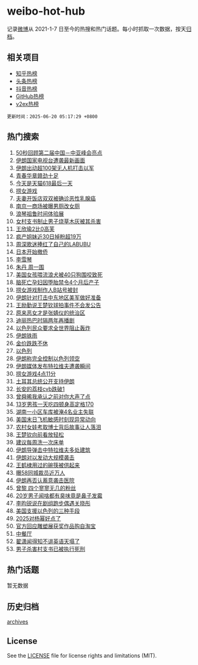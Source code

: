 # weibo-hot-hub

记录[微博](https://www.weibo.com)从 2021-1-7 日至今的热搜和热门话题。每小时抓取一次数据，按天[归档](archives)。

## 相关项目

- [知乎热榜](https://github.com/lonnyzhang423/zhihu-hot-hub)
- [头条热榜](https://github.com/lonnyzhang423/toutiao-hot-hub)
- [抖音热榜](https://github.com/lonnyzhang423/douyin-hot-hub)
- [GitHub热榜](https://github.com/lonnyzhang423/github-hot-hub)
- [v2ex热榜](https://github.com/lonnyzhang423/v2ex-hot-hub)


`更新时间：2025-06-20 05:17:29 +0800`

## 热门搜索

1. [50秒回顾第二届中国－中亚峰会亮点](https://m.weibo.cn/search?containerid=100103type%3D1%26t%3D10%26q%3D%2350%E7%A7%92%E5%9B%9E%E9%A1%BE%E7%AC%AC%E4%BA%8C%E5%B1%8A%E4%B8%AD%E5%9B%BD%EF%BC%8D%E4%B8%AD%E4%BA%9A%E5%B3%B0%E4%BC%9A%E4%BA%AE%E7%82%B9%23&stream_entry_id=51&isnewpage=1&extparam=seat%3D1%26filter_type%3Drealtimehot%26stream_entry_id%3D51%26q%3D%252350%25E7%25A7%2592%25E5%259B%259E%25E9%25A1%25BE%25E7%25AC%25AC%25E4%25BA%258C%25E5%25B1%258A%25E4%25B8%25AD%25E5%259B%25BD%25EF%25BC%258D%25E4%25B8%25AD%25E4%25BA%259A%25E5%25B3%25B0%25E4%25BC%259A%25E4%25BA%25AE%25E7%2582%25B9%2523%26c_type%3D51%26dgr%3D0%26cate%3D10103%26pos%3D0%26display_time%3D1750367848%26pre_seqid%3D17503678486940406987399)
1. [伊朗国家电视台遭袭最新画面](https://m.weibo.cn/search?containerid=100103type%3D1%26t%3D10%26q%3D%23%E4%BC%8A%E6%9C%97%E5%9B%BD%E5%AE%B6%E7%94%B5%E8%A7%86%E5%8F%B0%E9%81%AD%E8%A2%AD%E6%9C%80%E6%96%B0%E7%94%BB%E9%9D%A2%23&stream_entry_id=31&isnewpage=1&extparam=seat%3D1%26pos%3D0%26c_type%3D31%26flag%3D0%26realpos%3D1%26lcate%3D5001%26stream_entry_id%3D31%26q%3D%2523%25E4%25BC%258A%25E6%259C%2597%25E5%259B%25BD%25E5%25AE%25B6%25E7%2594%25B5%25E8%25A7%2586%25E5%258F%25B0%25E9%2581%25AD%25E8%25A2%25AD%25E6%259C%2580%25E6%2596%25B0%25E7%2594%25BB%25E9%259D%25A2%2523%26filter_type%3Drealtimehot%26dgr%3D0%26band_rank%3D1%26cate%3D5001%26display_time%3D1750367848%26pre_seqid%3D17503678486940406987399)
1. [伊朗出动超100架无人机打击以军](https://m.weibo.cn/search?containerid=100103type%3D1%26t%3D10%26q%3D%23%E4%BC%8A%E6%9C%97%E5%87%BA%E5%8A%A8%E8%B6%85100%E6%9E%B6%E6%97%A0%E4%BA%BA%E6%9C%BA%E6%89%93%E5%87%BB%E4%BB%A5%E5%86%9B%23&stream_entry_id=31&isnewpage=1&extparam=seat%3D1%26pos%3D1%26c_type%3D31%26flag%3D2%26realpos%3D2%26lcate%3D5001%26stream_entry_id%3D31%26q%3D%2523%25E4%25BC%258A%25E6%259C%2597%25E5%2587%25BA%25E5%258A%25A8%25E8%25B6%2585100%25E6%259E%25B6%25E6%2597%25A0%25E4%25BA%25BA%25E6%259C%25BA%25E6%2589%2593%25E5%2587%25BB%25E4%25BB%25A5%25E5%2586%259B%2523%26filter_type%3Drealtimehot%26dgr%3D0%26band_rank%3D2%26cate%3D5001%26display_time%3D1750367848%26pre_seqid%3D17503678486940406987399)
1. [青春华章赣劲十足](https://m.weibo.cn/search?containerid=100103type%3D1%26t%3D10%26q%3D%23%E9%9D%92%E6%98%A5%E5%8D%8E%E7%AB%A0%E8%B5%A3%E5%8A%B2%E5%8D%81%E8%B6%B3%23&stream_entry_id=31&isnewpage=1&extparam=seat%3D1%26pos%3D2%26c_type%3D31%26flag%3D0%26realpos%3D3%26lcate%3D5001%26stream_entry_id%3D31%26q%3D%2523%25E9%259D%2592%25E6%2598%25A5%25E5%258D%258E%25E7%25AB%25A0%25E8%25B5%25A3%25E5%258A%25B2%25E5%258D%2581%25E8%25B6%25B3%2523%26filter_type%3Drealtimehot%26dgr%3D0%26band_rank%3D3%26cate%3D5001%26display_time%3D1750367848%26pre_seqid%3D17503678486940406987399)
1. [今天是天猫618最后一天](https://m.weibo.cn/search?containerid=100103type%3D1%26t%3D10%26q%3D%23%E4%BB%8A%E5%A4%A9%E6%98%AF%E5%A4%A9%E7%8C%AB618%E6%9C%80%E5%90%8E%E4%B8%80%E5%A4%A9%23&stream_entry_id=31&isnewpage=1&extparam=seat%3D1%26pos%3D3%26c_type%3D31%26cate%3D5001%26lcate%3D5001%26filter_type%3Drealtimehot%26band_rank%3D4%26stream_entry_id%3D31%26q%3D%2523%25E4%25BB%258A%25E5%25A4%25A9%25E6%2598%25AF%25E5%25A4%25A9%25E7%258C%25AB618%25E6%259C%2580%25E5%2590%258E%25E4%25B8%2580%25E5%25A4%25A9%2523%26topic_ad%3D1%26dgr%3D0%26adid%3D290605%26is_ad_pos%3D1%26display_time%3D1750367848%26pre_seqid%3D17503678486940406987399)
1. [捞女游戏](https://m.weibo.cn/search?containerid=100103type%3D1%26t%3D10%26q%3D%E6%8D%9E%E5%A5%B3%E6%B8%B8%E6%88%8F&stream_entry_id=31&isnewpage=1&extparam=seat%3D1%26pos%3D4%26c_type%3D31%26flag%3D0%26realpos%3D4%26lcate%3D5001%26stream_entry_id%3D31%26q%3D%25E6%258D%259E%25E5%25A5%25B3%25E6%25B8%25B8%25E6%2588%258F%26filter_type%3Drealtimehot%26dgr%3D0%26band_rank%3D4%26cate%3D5001%26display_time%3D1750367848%26pre_seqid%3D17503678486940406987399)
1. [夫妻开饭店双双被确诊恶性乳腺癌](https://m.weibo.cn/search?containerid=100103type%3D1%26t%3D10%26q%3D%23%E5%A4%AB%E5%A6%BB%E5%BC%80%E9%A5%AD%E5%BA%97%E5%8F%8C%E5%8F%8C%E8%A2%AB%E7%A1%AE%E8%AF%8A%E6%81%B6%E6%80%A7%E4%B9%B3%E8%85%BA%E7%99%8C%23&stream_entry_id=31&isnewpage=1&extparam=seat%3D1%26pos%3D5%26c_type%3D31%26flag%3D0%26realpos%3D5%26lcate%3D5001%26stream_entry_id%3D31%26q%3D%2523%25E5%25A4%25AB%25E5%25A6%25BB%25E5%25BC%2580%25E9%25A5%25AD%25E5%25BA%2597%25E5%258F%258C%25E5%258F%258C%25E8%25A2%25AB%25E7%25A1%25AE%25E8%25AF%258A%25E6%2581%25B6%25E6%2580%25A7%25E4%25B9%25B3%25E8%2585%25BA%25E7%2599%258C%2523%26filter_type%3Drealtimehot%26dgr%3D0%26band_rank%3D5%26cate%3D5001%26display_time%3D1750367848%26pre_seqid%3D17503678486940406987399)
1. [南京一商场被曝男厕改女厕](https://m.weibo.cn/search?containerid=100103type%3D1%26t%3D10%26q%3D%23%E5%8D%97%E4%BA%AC%E4%B8%80%E5%95%86%E5%9C%BA%E8%A2%AB%E6%9B%9D%E7%94%B7%E5%8E%95%E6%94%B9%E5%A5%B3%E5%8E%95%23&stream_entry_id=31&isnewpage=1&extparam=seat%3D1%26pos%3D6%26c_type%3D31%26flag%3D0%26realpos%3D6%26lcate%3D5001%26stream_entry_id%3D31%26q%3D%2523%25E5%258D%2597%25E4%25BA%25AC%25E4%25B8%2580%25E5%2595%2586%25E5%259C%25BA%25E8%25A2%25AB%25E6%259B%259D%25E7%2594%25B7%25E5%258E%2595%25E6%2594%25B9%25E5%25A5%25B3%25E5%258E%2595%2523%26filter_type%3Drealtimehot%26dgr%3D0%26band_rank%3D6%26cate%3D5001%26display_time%3D1750367848%26pre_seqid%3D17503678486940406987399)
1. [浪琴祖鲁时间体验展](https://m.weibo.cn/search?containerid=100103type%3D1%26t%3D296%26q%3D%23%E6%B2%B7%E9%92%B8%E8%92%97%E5%97%AA%23&hide_search_bar=1&replace_title=+)
1. [女村支书制止男子烧草木灰被其杀害](https://m.weibo.cn/search?containerid=100103type%3D1%26t%3D10%26q%3D%23%E5%A5%B3%E6%9D%91%E6%94%AF%E4%B9%A6%E5%88%B6%E6%AD%A2%E7%94%B7%E5%AD%90%E7%83%A7%E8%8D%89%E6%9C%A8%E7%81%B0%E8%A2%AB%E5%85%B6%E6%9D%80%E5%AE%B3%23&stream_entry_id=31&isnewpage=1&extparam=seat%3D1%26pos%3D8%26c_type%3D31%26flag%3D0%26realpos%3D7%26lcate%3D5001%26stream_entry_id%3D31%26q%3D%2523%25E5%25A5%25B3%25E6%259D%2591%25E6%2594%25AF%25E4%25B9%25A6%25E5%2588%25B6%25E6%25AD%25A2%25E7%2594%25B7%25E5%25AD%2590%25E7%2583%25A7%25E8%258D%2589%25E6%259C%25A8%25E7%2581%25B0%25E8%25A2%25AB%25E5%2585%25B6%25E6%259D%2580%25E5%25AE%25B3%2523%26filter_type%3Drealtimehot%26dgr%3D0%26band_rank%3D7%26cate%3D5001%26display_time%3D1750367848%26pre_seqid%3D17503678486940406987399)
1. [王欣瑜2比0高芙](https://m.weibo.cn/search?containerid=100103type%3D1%26t%3D10%26q%3D%23%E7%8E%8B%E6%AC%A3%E7%91%9C2%E6%AF%940%E9%AB%98%E8%8A%99%23&stream_entry_id=31&isnewpage=1&extparam=seat%3D1%26pos%3D9%26c_type%3D31%26flag%3D1%26realpos%3D8%26lcate%3D5001%26stream_entry_id%3D31%26q%3D%2523%25E7%258E%258B%25E6%25AC%25A3%25E7%2591%259C2%25E6%25AF%25940%25E9%25AB%2598%25E8%258A%2599%2523%26filter_type%3Drealtimehot%26dgr%3D0%26band_rank%3D8%26cate%3D5001%26display_time%3D1750367848%26pre_seqid%3D17503678486940406987399)
1. [疯产姐妹近30日掉粉超19万](https://m.weibo.cn/search?containerid=100103type%3D1%26t%3D10%26q%3D%23%E7%96%AF%E4%BA%A7%E5%A7%90%E5%A6%B9%E8%BF%9130%E6%97%A5%E6%8E%89%E7%B2%89%E8%B6%8519%E4%B8%87%23&stream_entry_id=31&isnewpage=1&extparam=seat%3D1%26pos%3D10%26c_type%3D31%26flag%3D0%26realpos%3D9%26lcate%3D5001%26stream_entry_id%3D31%26q%3D%2523%25E7%2596%25AF%25E4%25BA%25A7%25E5%25A7%2590%25E5%25A6%25B9%25E8%25BF%259130%25E6%2597%25A5%25E6%258E%2589%25E7%25B2%2589%25E8%25B6%258519%25E4%25B8%2587%2523%26filter_type%3Drealtimehot%26dgr%3D0%26band_rank%3D9%26cate%3D5001%26display_time%3D1750367848%26pre_seqid%3D17503678486940406987399)
1. [周深歌迷捧红了自己的LABUBU](https://m.weibo.cn/search?containerid=100103type%3D1%26t%3D10%26q%3D%23%E5%91%A8%E6%B7%B1%E6%AD%8C%E8%BF%B7%E6%8D%A7%E7%BA%A2%E4%BA%86%E8%87%AA%E5%B7%B1%E7%9A%84LABUBU%23&stream_entry_id=31&isnewpage=1&extparam=seat%3D1%26pos%3D11%26c_type%3D31%26flag%3D0%26realpos%3D10%26lcate%3D5001%26stream_entry_id%3D31%26q%3D%2523%25E5%2591%25A8%25E6%25B7%25B1%25E6%25AD%258C%25E8%25BF%25B7%25E6%258D%25A7%25E7%25BA%25A2%25E4%25BA%2586%25E8%2587%25AA%25E5%25B7%25B1%25E7%259A%2584LABUBU%2523%26filter_type%3Drealtimehot%26dgr%3D0%26band_rank%3D10%26cate%3D5001%26display_time%3D1750367848%26pre_seqid%3D17503678486940406987399)
1. [日本开始撤侨](https://m.weibo.cn/search?containerid=100103type%3D1%26t%3D10%26q%3D%23%E6%97%A5%E6%9C%AC%E5%BC%80%E5%A7%8B%E6%92%A4%E4%BE%A8%23&stream_entry_id=31&isnewpage=1&extparam=seat%3D1%26pos%3D12%26c_type%3D31%26flag%3D2%26realpos%3D11%26lcate%3D5001%26stream_entry_id%3D31%26q%3D%2523%25E6%2597%25A5%25E6%259C%25AC%25E5%25BC%2580%25E5%25A7%258B%25E6%2592%25A4%25E4%25BE%25A8%2523%26filter_type%3Drealtimehot%26dgr%3D0%26band_rank%3D11%26cate%3D5001%26display_time%3D1750367848%26pre_seqid%3D17503678486940406987399)
1. [李雪琴](https://m.weibo.cn/search?containerid=100103type%3D1%26t%3D10%26q%3D%E6%9D%8E%E9%9B%AA%E7%90%B4&stream_entry_id=31&isnewpage=1&extparam=seat%3D1%26pos%3D13%26c_type%3D31%26flag%3D2%26realpos%3D12%26lcate%3D5001%26stream_entry_id%3D31%26q%3D%25E6%259D%258E%25E9%259B%25AA%25E7%2590%25B4%26filter_type%3Drealtimehot%26dgr%3D0%26band_rank%3D12%26cate%3D5001%26display_time%3D1750367848%26pre_seqid%3D17503678486940406987399)
1. [朱丹 周一围](https://m.weibo.cn/search?containerid=100103type%3D1%26t%3D10%26q%3D%E6%9C%B1%E4%B8%B9+%E5%91%A8%E4%B8%80%E5%9B%B4&stream_entry_id=31&isnewpage=1&extparam=seat%3D1%26pos%3D14%26c_type%3D31%26flag%3D2%26realpos%3D13%26lcate%3D5001%26stream_entry_id%3D31%26q%3D%25E6%259C%25B1%25E4%25B8%25B9%2520%25E5%2591%25A8%25E4%25B8%2580%25E5%259B%25B4%26filter_type%3Drealtimehot%26dgr%3D0%26band_rank%3D13%26cate%3D5001%26display_time%3D1750367848%26pre_seqid%3D17503678486940406987399)
1. [美国女孩喂流浪犬被40只狗围咬致死](https://m.weibo.cn/search?containerid=100103type%3D1%26t%3D10%26q%3D%23%E7%BE%8E%E5%9B%BD%E5%A5%B3%E5%AD%A9%E5%96%82%E6%B5%81%E6%B5%AA%E7%8A%AC%E8%A2%AB40%E5%8F%AA%E7%8B%97%E5%9B%B4%E5%92%AC%E8%87%B4%E6%AD%BB%23&stream_entry_id=31&isnewpage=1&extparam=seat%3D1%26pos%3D15%26c_type%3D31%26flag%3D0%26realpos%3D14%26lcate%3D5001%26stream_entry_id%3D31%26q%3D%2523%25E7%25BE%258E%25E5%259B%25BD%25E5%25A5%25B3%25E5%25AD%25A9%25E5%2596%2582%25E6%25B5%2581%25E6%25B5%25AA%25E7%258A%25AC%25E8%25A2%25AB40%25E5%258F%25AA%25E7%258B%2597%25E5%259B%25B4%25E5%2592%25AC%25E8%2587%25B4%25E6%25AD%25BB%2523%26filter_type%3Drealtimehot%26dgr%3D0%26band_rank%3D14%26cate%3D5001%26display_time%3D1750367848%26pre_seqid%3D17503678486940406987399)
1. [脑死亡孕妇因堕胎禁令4个月后产子](https://m.weibo.cn/search?containerid=100103type%3D1%26t%3D10%26q%3D%23%E8%84%91%E6%AD%BB%E4%BA%A1%E5%AD%95%E5%A6%87%E5%9B%A0%E5%A0%95%E8%83%8E%E7%A6%81%E4%BB%A44%E4%B8%AA%E6%9C%88%E5%90%8E%E4%BA%A7%E5%AD%90%23&stream_entry_id=31&isnewpage=1&extparam=seat%3D1%26pos%3D16%26c_type%3D31%26flag%3D0%26realpos%3D15%26lcate%3D5001%26stream_entry_id%3D31%26q%3D%2523%25E8%2584%2591%25E6%25AD%25BB%25E4%25BA%25A1%25E5%25AD%2595%25E5%25A6%2587%25E5%259B%25A0%25E5%25A0%2595%25E8%2583%258E%25E7%25A6%2581%25E4%25BB%25A44%25E4%25B8%25AA%25E6%259C%2588%25E5%2590%258E%25E4%25BA%25A7%25E5%25AD%2590%2523%26filter_type%3Drealtimehot%26dgr%3D0%26band_rank%3D15%26cate%3D5001%26display_time%3D1750367848%26pre_seqid%3D17503678486940406987399)
1. [捞女游戏制作人B站号被封](https://m.weibo.cn/search?containerid=100103type%3D1%26t%3D10%26q%3D%23%E6%8D%9E%E5%A5%B3%E6%B8%B8%E6%88%8F%E5%88%B6%E4%BD%9C%E4%BA%BAB%E7%AB%99%E5%8F%B7%E8%A2%AB%E5%B0%81%23&stream_entry_id=31&isnewpage=1&extparam=seat%3D1%26pos%3D17%26c_type%3D31%26flag%3D0%26realpos%3D16%26lcate%3D5001%26stream_entry_id%3D31%26q%3D%2523%25E6%258D%259E%25E5%25A5%25B3%25E6%25B8%25B8%25E6%2588%258F%25E5%2588%25B6%25E4%25BD%259C%25E4%25BA%25BAB%25E7%25AB%2599%25E5%258F%25B7%25E8%25A2%25AB%25E5%25B0%2581%2523%26filter_type%3Drealtimehot%26dgr%3D0%26band_rank%3D16%26cate%3D5001%26display_time%3D1750367848%26pre_seqid%3D17503678486940406987399)
1. [伊朗针对打击中东地区美军做好准备](https://m.weibo.cn/search?containerid=100103type%3D1%26t%3D10%26q%3D%23%E4%BC%8A%E6%9C%97%E9%92%88%E5%AF%B9%E6%89%93%E5%87%BB%E4%B8%AD%E4%B8%9C%E5%9C%B0%E5%8C%BA%E7%BE%8E%E5%86%9B%E5%81%9A%E5%A5%BD%E5%87%86%E5%A4%87%23&stream_entry_id=31&isnewpage=1&extparam=seat%3D1%26pos%3D18%26c_type%3D31%26flag%3D0%26realpos%3D17%26lcate%3D5001%26stream_entry_id%3D31%26q%3D%2523%25E4%25BC%258A%25E6%259C%2597%25E9%2592%2588%25E5%25AF%25B9%25E6%2589%2593%25E5%2587%25BB%25E4%25B8%25AD%25E4%25B8%259C%25E5%259C%25B0%25E5%258C%25BA%25E7%25BE%258E%25E5%2586%259B%25E5%2581%259A%25E5%25A5%25BD%25E5%2587%2586%25E5%25A4%2587%2523%26filter_type%3Drealtimehot%26dgr%3D0%26band_rank%3D17%26cate%3D5001%26display_time%3D1750367848%26pre_seqid%3D17503678486940406987399)
1. [王励勤说王楚钦球拍事件不会发公告](https://m.weibo.cn/search?containerid=100103type%3D1%26t%3D10%26q%3D%23%E7%8E%8B%E5%8A%B1%E5%8B%A4%E8%AF%B4%E7%8E%8B%E6%A5%9A%E9%92%A6%E7%90%83%E6%8B%8D%E4%BA%8B%E4%BB%B6%E4%B8%8D%E4%BC%9A%E5%8F%91%E5%85%AC%E5%91%8A%23&stream_entry_id=31&isnewpage=1&extparam=seat%3D1%26pos%3D19%26c_type%3D31%26flag%3D0%26realpos%3D18%26lcate%3D5001%26stream_entry_id%3D31%26q%3D%2523%25E7%258E%258B%25E5%258A%25B1%25E5%258B%25A4%25E8%25AF%25B4%25E7%258E%258B%25E6%25A5%259A%25E9%2592%25A6%25E7%2590%2583%25E6%258B%258D%25E4%25BA%258B%25E4%25BB%25B6%25E4%25B8%258D%25E4%25BC%259A%25E5%258F%2591%25E5%2585%25AC%25E5%2591%258A%2523%26filter_type%3Drealtimehot%26dgr%3D0%26band_rank%3D18%26cate%3D5001%26display_time%3D1750367848%26pre_seqid%3D17503678486940406987399)
1. [原来恶女才是张婧仪的统治区](https://m.weibo.cn/search?containerid=100103type%3D1%26t%3D10%26q%3D%E5%8E%9F%E6%9D%A5%E6%81%B6%E5%A5%B3%E6%89%8D%E6%98%AF%E5%BC%A0%E5%A9%A7%E4%BB%AA%E7%9A%84%E7%BB%9F%E6%B2%BB%E5%8C%BA&stream_entry_id=31&isnewpage=1&extparam=seat%3D1%26pos%3D20%26c_type%3D31%26flag%3D0%26realpos%3D19%26lcate%3D5001%26stream_entry_id%3D31%26q%3D%25E5%258E%259F%25E6%259D%25A5%25E6%2581%25B6%25E5%25A5%25B3%25E6%2589%258D%25E6%2598%25AF%25E5%25BC%25A0%25E5%25A9%25A7%25E4%25BB%25AA%25E7%259A%2584%25E7%25BB%259F%25E6%25B2%25BB%25E5%258C%25BA%26filter_type%3Drealtimehot%26dgr%3D0%26band_rank%3D19%26cate%3D5001%26display_time%3D1750367848%26pre_seqid%3D17503678486940406987399)
1. [迪丽热巴时隔两年再播剧](https://m.weibo.cn/search?containerid=100103type%3D1%26t%3D10%26q%3D%23%E8%BF%AA%E4%B8%BD%E7%83%AD%E5%B7%B4%E6%97%B6%E9%9A%94%E4%B8%A4%E5%B9%B4%E5%86%8D%E6%92%AD%E5%89%A7%23&stream_entry_id=31&isnewpage=1&extparam=seat%3D1%26pos%3D21%26c_type%3D31%26flag%3D0%26realpos%3D20%26lcate%3D5001%26stream_entry_id%3D31%26q%3D%2523%25E8%25BF%25AA%25E4%25B8%25BD%25E7%2583%25AD%25E5%25B7%25B4%25E6%2597%25B6%25E9%259A%2594%25E4%25B8%25A4%25E5%25B9%25B4%25E5%2586%258D%25E6%2592%25AD%25E5%2589%25A7%2523%26filter_type%3Drealtimehot%26dgr%3D0%26band_rank%3D20%26cate%3D5001%26display_time%3D1750367848%26pre_seqid%3D17503678486940406987399)
1. [以色列民众要求全世界阻止轰炸](https://m.weibo.cn/search?containerid=100103type%3D1%26t%3D10%26q%3D%E4%BB%A5%E8%89%B2%E5%88%97%E6%B0%91%E4%BC%97%E8%A6%81%E6%B1%82%E5%85%A8%E4%B8%96%E7%95%8C%E9%98%BB%E6%AD%A2%E8%BD%B0%E7%82%B8&stream_entry_id=31&isnewpage=1&extparam=seat%3D1%26pos%3D22%26c_type%3D31%26flag%3D2%26realpos%3D21%26lcate%3D5001%26stream_entry_id%3D31%26q%3D%25E4%25BB%25A5%25E8%2589%25B2%25E5%2588%2597%25E6%25B0%2591%25E4%25BC%2597%25E8%25A6%2581%25E6%25B1%2582%25E5%2585%25A8%25E4%25B8%2596%25E7%2595%258C%25E9%2598%25BB%25E6%25AD%25A2%25E8%25BD%25B0%25E7%2582%25B8%26filter_type%3Drealtimehot%26dgr%3D0%26band_rank%3D21%26cate%3D5001%26display_time%3D1750367848%26pre_seqid%3D17503678486940406987399)
1. [伊朗铁雨](https://m.weibo.cn/search?containerid=100103type%3D1%26t%3D10%26q%3D%E4%BC%8A%E6%9C%97%E9%93%81%E9%9B%A8&stream_entry_id=31&isnewpage=1&extparam=seat%3D1%26pos%3D23%26c_type%3D31%26flag%3D2%26realpos%3D22%26lcate%3D5001%26stream_entry_id%3D31%26q%3D%25E4%25BC%258A%25E6%259C%2597%25E9%2593%2581%25E9%259B%25A8%26filter_type%3Drealtimehot%26dgr%3D0%26band_rank%3D22%26cate%3D5001%26display_time%3D1750367848%26pre_seqid%3D17503678486940406987399)
1. [金价跌跌不休](https://m.weibo.cn/search?containerid=100103type%3D1%26t%3D10%26q%3D%23%E9%87%91%E4%BB%B7%E8%B7%8C%E8%B7%8C%E4%B8%8D%E4%BC%91%23&stream_entry_id=31&isnewpage=1&extparam=seat%3D1%26pos%3D24%26c_type%3D31%26flag%3D0%26realpos%3D23%26lcate%3D5001%26stream_entry_id%3D31%26q%3D%2523%25E9%2587%2591%25E4%25BB%25B7%25E8%25B7%258C%25E8%25B7%258C%25E4%25B8%258D%25E4%25BC%2591%2523%26filter_type%3Drealtimehot%26dgr%3D0%26band_rank%3D23%26cate%3D5001%26display_time%3D1750367848%26pre_seqid%3D17503678486940406987399)
1. [以色列](https://m.weibo.cn/search?containerid=100103type%3D1%26t%3D10%26q%3D%E4%BB%A5%E8%89%B2%E5%88%97&stream_entry_id=31&isnewpage=1&extparam=seat%3D1%26pos%3D25%26c_type%3D31%26flag%3D0%26realpos%3D24%26lcate%3D5001%26stream_entry_id%3D31%26q%3D%25E4%25BB%25A5%25E8%2589%25B2%25E5%2588%2597%26filter_type%3Drealtimehot%26dgr%3D0%26band_rank%3D24%26cate%3D5001%26display_time%3D1750367848%26pre_seqid%3D17503678486940406987399)
1. [伊朗称完全控制以色列领空](https://m.weibo.cn/search?containerid=100103type%3D1%26t%3D10%26q%3D%23%E4%BC%8A%E6%9C%97%E7%A7%B0%E5%AE%8C%E5%85%A8%E6%8E%A7%E5%88%B6%E4%BB%A5%E8%89%B2%E5%88%97%E9%A2%86%E7%A9%BA%23&stream_entry_id=31&isnewpage=1&extparam=seat%3D1%26pos%3D26%26c_type%3D31%26flag%3D1%26realpos%3D25%26lcate%3D5001%26stream_entry_id%3D31%26q%3D%2523%25E4%25BC%258A%25E6%259C%2597%25E7%25A7%25B0%25E5%25AE%258C%25E5%2585%25A8%25E6%258E%25A7%25E5%2588%25B6%25E4%25BB%25A5%25E8%2589%25B2%25E5%2588%2597%25E9%25A2%2586%25E7%25A9%25BA%2523%26filter_type%3Drealtimehot%26dgr%3D0%26band_rank%3D25%26cate%3D5001%26display_time%3D1750367848%26pre_seqid%3D17503678486940406987399)
1. [伊朗媒体发布特拉维夫遭袭瞬间](https://m.weibo.cn/search?containerid=100103type%3D1%26t%3D10%26q%3D%23%E4%BC%8A%E6%9C%97%E5%AA%92%E4%BD%93%E5%8F%91%E5%B8%83%E7%89%B9%E6%8B%89%E7%BB%B4%E5%A4%AB%E9%81%AD%E8%A2%AD%E7%9E%AC%E9%97%B4%23&stream_entry_id=31&isnewpage=1&extparam=seat%3D1%26pos%3D27%26c_type%3D31%26flag%3D0%26realpos%3D26%26lcate%3D5001%26stream_entry_id%3D31%26q%3D%2523%25E4%25BC%258A%25E6%259C%2597%25E5%25AA%2592%25E4%25BD%2593%25E5%258F%2591%25E5%25B8%2583%25E7%2589%25B9%25E6%258B%2589%25E7%25BB%25B4%25E5%25A4%25AB%25E9%2581%25AD%25E8%25A2%25AD%25E7%259E%25AC%25E9%2597%25B4%2523%26filter_type%3Drealtimehot%26dgr%3D0%26band_rank%3D26%26cate%3D5001%26display_time%3D1750367848%26pre_seqid%3D17503678486940406987399)
1. [捞女游戏4点11分](https://m.weibo.cn/search?containerid=100103type%3D1%26t%3D10%26q%3D%E6%8D%9E%E5%A5%B3%E6%B8%B8%E6%88%8F4%E7%82%B911%E5%88%86&stream_entry_id=31&isnewpage=1&extparam=seat%3D1%26pos%3D28%26c_type%3D31%26flag%3D0%26realpos%3D27%26lcate%3D5001%26stream_entry_id%3D31%26q%3D%25E6%258D%259E%25E5%25A5%25B3%25E6%25B8%25B8%25E6%2588%258F4%25E7%2582%25B911%25E5%2588%2586%26filter_type%3Drealtimehot%26dgr%3D0%26band_rank%3D27%26cate%3D5001%26display_time%3D1750367848%26pre_seqid%3D17503678486940406987399)
1. [土耳其总统公开支持伊朗](https://m.weibo.cn/search?containerid=100103type%3D1%26t%3D10%26q%3D%23%E5%9C%9F%E8%80%B3%E5%85%B6%E6%80%BB%E7%BB%9F%E5%85%AC%E5%BC%80%E6%94%AF%E6%8C%81%E4%BC%8A%E6%9C%97%23&stream_entry_id=31&isnewpage=1&extparam=seat%3D1%26pos%3D29%26c_type%3D31%26flag%3D0%26realpos%3D28%26lcate%3D5001%26stream_entry_id%3D31%26q%3D%2523%25E5%259C%259F%25E8%2580%25B3%25E5%2585%25B6%25E6%2580%25BB%25E7%25BB%259F%25E5%2585%25AC%25E5%25BC%2580%25E6%2594%25AF%25E6%258C%2581%25E4%25BC%258A%25E6%259C%2597%2523%26filter_type%3Drealtimehot%26dgr%3D0%26band_rank%3D28%26cate%3D5001%26display_time%3D1750367848%26pre_seqid%3D17503678486940406987399)
1. [长安的荔枝cvb跌破1](https://m.weibo.cn/search?containerid=100103type%3D1%26t%3D10%26q%3D%23%E9%95%BF%E5%AE%89%E7%9A%84%E8%8D%94%E6%9E%9Dcvb%E8%B7%8C%E7%A0%B41%23&stream_entry_id=31&isnewpage=1&extparam=seat%3D1%26pos%3D30%26c_type%3D31%26flag%3D0%26realpos%3D29%26lcate%3D5001%26stream_entry_id%3D31%26q%3D%2523%25E9%2595%25BF%25E5%25AE%2589%25E7%259A%2584%25E8%258D%2594%25E6%259E%259Dcvb%25E8%25B7%258C%25E7%25A0%25B41%2523%26filter_type%3Drealtimehot%26dgr%3D0%26band_rank%3D29%26cate%3D5001%26display_time%3D1750367848%26pre_seqid%3D17503678486940406987399)
1. [曾舜晞我承认之前对你大声了点](https://m.weibo.cn/search?containerid=100103type%3D1%26t%3D10%26q%3D%E6%9B%BE%E8%88%9C%E6%99%9E%E6%88%91%E6%89%BF%E8%AE%A4%E4%B9%8B%E5%89%8D%E5%AF%B9%E4%BD%A0%E5%A4%A7%E5%A3%B0%E4%BA%86%E7%82%B9&stream_entry_id=31&isnewpage=1&extparam=seat%3D1%26pos%3D31%26c_type%3D31%26flag%3D0%26realpos%3D30%26lcate%3D5001%26stream_entry_id%3D31%26q%3D%25E6%259B%25BE%25E8%2588%259C%25E6%2599%259E%25E6%2588%2591%25E6%2589%25BF%25E8%25AE%25A4%25E4%25B9%258B%25E5%2589%258D%25E5%25AF%25B9%25E4%25BD%25A0%25E5%25A4%25A7%25E5%25A3%25B0%25E4%25BA%2586%25E7%2582%25B9%26filter_type%3Drealtimehot%26dgr%3D0%26band_rank%3D30%26cate%3D5001%26display_time%3D1750367848%26pre_seqid%3D17503678486940406987399)
1. [13岁男孩一天吃四顿身高定格170](https://m.weibo.cn/search?containerid=100103type%3D1%26t%3D10%26q%3D%2313%E5%B2%81%E7%94%B7%E5%AD%A9%E4%B8%80%E5%A4%A9%E5%90%83%E5%9B%9B%E9%A1%BF%E8%BA%AB%E9%AB%98%E5%AE%9A%E6%A0%BC170%23&stream_entry_id=31&isnewpage=1&extparam=seat%3D1%26pos%3D32%26c_type%3D31%26flag%3D0%26realpos%3D31%26lcate%3D5001%26stream_entry_id%3D31%26q%3D%252313%25E5%25B2%2581%25E7%2594%25B7%25E5%25AD%25A9%25E4%25B8%2580%25E5%25A4%25A9%25E5%2590%2583%25E5%259B%259B%25E9%25A1%25BF%25E8%25BA%25AB%25E9%25AB%2598%25E5%25AE%259A%25E6%25A0%25BC170%2523%26filter_type%3Drealtimehot%26dgr%3D0%26band_rank%3D31%26cate%3D5001%26display_time%3D1750367848%26pre_seqid%3D17503678486940406987399)
1. [湖南一小区车库被淹4名业主失联](https://m.weibo.cn/search?containerid=100103type%3D1%26t%3D10%26q%3D%23%E6%B9%96%E5%8D%97%E4%B8%80%E5%B0%8F%E5%8C%BA%E8%BD%A6%E5%BA%93%E8%A2%AB%E6%B7%B94%E5%90%8D%E4%B8%9A%E4%B8%BB%E5%A4%B1%E8%81%94%23&stream_entry_id=31&isnewpage=1&extparam=seat%3D1%26pos%3D33%26c_type%3D31%26flag%3D0%26realpos%3D32%26lcate%3D5001%26stream_entry_id%3D31%26q%3D%2523%25E6%25B9%2596%25E5%258D%2597%25E4%25B8%2580%25E5%25B0%258F%25E5%258C%25BA%25E8%25BD%25A6%25E5%25BA%2593%25E8%25A2%25AB%25E6%25B7%25B94%25E5%2590%258D%25E4%25B8%259A%25E4%25B8%25BB%25E5%25A4%25B1%25E8%2581%2594%2523%26filter_type%3Drealtimehot%26dgr%3D0%26band_rank%3D32%26cate%3D5001%26display_time%3D1750367848%26pre_seqid%3D17503678486940406987399)
1. [美国末日飞机敏感时刻现异常动向](https://m.weibo.cn/search?containerid=100103type%3D1%26t%3D10%26q%3D%23%E7%BE%8E%E5%9B%BD%E6%9C%AB%E6%97%A5%E9%A3%9E%E6%9C%BA%E6%95%8F%E6%84%9F%E6%97%B6%E5%88%BB%E7%8E%B0%E5%BC%82%E5%B8%B8%E5%8A%A8%E5%90%91%23&stream_entry_id=31&isnewpage=1&extparam=seat%3D1%26pos%3D34%26c_type%3D31%26flag%3D0%26realpos%3D33%26lcate%3D5001%26stream_entry_id%3D31%26q%3D%2523%25E7%25BE%258E%25E5%259B%25BD%25E6%259C%25AB%25E6%2597%25A5%25E9%25A3%259E%25E6%259C%25BA%25E6%2595%258F%25E6%2584%259F%25E6%2597%25B6%25E5%2588%25BB%25E7%258E%25B0%25E5%25BC%2582%25E5%25B8%25B8%25E5%258A%25A8%25E5%2590%2591%2523%26filter_type%3Drealtimehot%26dgr%3D0%26band_rank%3D33%26cate%3D5001%26display_time%3D1750367848%26pre_seqid%3D17503678486940406987399)
1. [农村女娃考取博士背后故事让人落泪](https://m.weibo.cn/search?containerid=100103type%3D1%26t%3D10%26q%3D%23%E5%86%9C%E6%9D%91%E5%A5%B3%E5%A8%83%E8%80%83%E5%8F%96%E5%8D%9A%E5%A3%AB%E8%83%8C%E5%90%8E%E6%95%85%E4%BA%8B%E8%AE%A9%E4%BA%BA%E8%90%BD%E6%B3%AA%23&stream_entry_id=31&isnewpage=1&extparam=seat%3D1%26pos%3D35%26c_type%3D31%26flag%3D0%26realpos%3D34%26lcate%3D5001%26stream_entry_id%3D31%26q%3D%2523%25E5%2586%259C%25E6%259D%2591%25E5%25A5%25B3%25E5%25A8%2583%25E8%2580%2583%25E5%258F%2596%25E5%258D%259A%25E5%25A3%25AB%25E8%2583%258C%25E5%2590%258E%25E6%2595%2585%25E4%25BA%258B%25E8%25AE%25A9%25E4%25BA%25BA%25E8%2590%25BD%25E6%25B3%25AA%2523%26filter_type%3Drealtimehot%26dgr%3D0%26band_rank%3D34%26cate%3D5001%26display_time%3D1750367848%26pre_seqid%3D17503678486940406987399)
1. [王楚钦向前看放轻松](https://m.weibo.cn/search?containerid=100103type%3D1%26t%3D10%26q%3D%23%E7%8E%8B%E6%A5%9A%E9%92%A6%E5%90%91%E5%89%8D%E7%9C%8B%E6%94%BE%E8%BD%BB%E6%9D%BE%23&stream_entry_id=31&isnewpage=1&extparam=seat%3D1%26pos%3D36%26c_type%3D31%26flag%3D0%26realpos%3D35%26lcate%3D5001%26stream_entry_id%3D31%26q%3D%2523%25E7%258E%258B%25E6%25A5%259A%25E9%2592%25A6%25E5%2590%2591%25E5%2589%258D%25E7%259C%258B%25E6%2594%25BE%25E8%25BD%25BB%25E6%259D%25BE%2523%26filter_type%3Drealtimehot%26dgr%3D0%26band_rank%3D35%26cate%3D5001%26display_time%3D1750367848%26pre_seqid%3D17503678486940406987399)
1. [建议每周洗一次床单](https://m.weibo.cn/search?containerid=100103type%3D1%26t%3D10%26q%3D%23%E5%BB%BA%E8%AE%AE%E6%AF%8F%E5%91%A8%E6%B4%97%E4%B8%80%E6%AC%A1%E5%BA%8A%E5%8D%95%23&stream_entry_id=31&isnewpage=1&extparam=seat%3D1%26pos%3D37%26c_type%3D31%26flag%3D0%26realpos%3D36%26lcate%3D5001%26stream_entry_id%3D31%26q%3D%2523%25E5%25BB%25BA%25E8%25AE%25AE%25E6%25AF%258F%25E5%2591%25A8%25E6%25B4%2597%25E4%25B8%2580%25E6%25AC%25A1%25E5%25BA%258A%25E5%258D%2595%2523%26filter_type%3Drealtimehot%26dgr%3D0%26band_rank%3D36%26cate%3D5001%26display_time%3D1750367848%26pre_seqid%3D17503678486940406987399)
1. [伊朗导弹击中特拉维夫多处建筑](https://m.weibo.cn/search?containerid=100103type%3D1%26t%3D10%26q%3D%23%E4%BC%8A%E6%9C%97%E5%AF%BC%E5%BC%B9%E5%87%BB%E4%B8%AD%E7%89%B9%E6%8B%89%E7%BB%B4%E5%A4%AB%E5%A4%9A%E5%A4%84%E5%BB%BA%E7%AD%91%23&stream_entry_id=31&isnewpage=1&extparam=seat%3D1%26pos%3D38%26c_type%3D31%26flag%3D0%26realpos%3D37%26lcate%3D5001%26stream_entry_id%3D31%26q%3D%2523%25E4%25BC%258A%25E6%259C%2597%25E5%25AF%25BC%25E5%25BC%25B9%25E5%2587%25BB%25E4%25B8%25AD%25E7%2589%25B9%25E6%258B%2589%25E7%25BB%25B4%25E5%25A4%25AB%25E5%25A4%259A%25E5%25A4%2584%25E5%25BB%25BA%25E7%25AD%2591%2523%26filter_type%3Drealtimehot%26dgr%3D0%26band_rank%3D37%26cate%3D5001%26display_time%3D1750367848%26pre_seqid%3D17503678486940406987399)
1. [伊朗对以发动大规模袭击](https://m.weibo.cn/search?containerid=100103type%3D1%26t%3D10%26q%3D%23%E4%BC%8A%E6%9C%97%E5%AF%B9%E4%BB%A5%E5%8F%91%E5%8A%A8%E5%A4%A7%E8%A7%84%E6%A8%A1%E8%A2%AD%E5%87%BB%23&stream_entry_id=31&isnewpage=1&extparam=seat%3D1%26pos%3D39%26c_type%3D31%26flag%3D0%26realpos%3D38%26lcate%3D5001%26stream_entry_id%3D31%26q%3D%2523%25E4%25BC%258A%25E6%259C%2597%25E5%25AF%25B9%25E4%25BB%25A5%25E5%258F%2591%25E5%258A%25A8%25E5%25A4%25A7%25E8%25A7%2584%25E6%25A8%25A1%25E8%25A2%25AD%25E5%2587%25BB%2523%26filter_type%3Drealtimehot%26dgr%3D0%26band_rank%3D38%26cate%3D5001%26display_time%3D1750367848%26pre_seqid%3D17503678486940406987399)
1. [王鹤棣用过的碗筷被供起来](https://m.weibo.cn/search?containerid=100103type%3D1%26t%3D10%26q%3D%E7%8E%8B%E9%B9%A4%E6%A3%A3%E7%94%A8%E8%BF%87%E7%9A%84%E7%A2%97%E7%AD%B7%E8%A2%AB%E4%BE%9B%E8%B5%B7%E6%9D%A5&stream_entry_id=31&isnewpage=1&extparam=seat%3D1%26pos%3D40%26c_type%3D31%26flag%3D0%26realpos%3D39%26lcate%3D5001%26stream_entry_id%3D31%26q%3D%25E7%258E%258B%25E9%25B9%25A4%25E6%25A3%25A3%25E7%2594%25A8%25E8%25BF%2587%25E7%259A%2584%25E7%25A2%2597%25E7%25AD%25B7%25E8%25A2%25AB%25E4%25BE%259B%25E8%25B5%25B7%25E6%259D%25A5%26filter_type%3Drealtimehot%26dgr%3D0%26band_rank%3D39%26cate%3D5001%26display_time%3D1750367848%26pre_seqid%3D17503678486940406987399)
1. [曝58同城裁员近万人](https://m.weibo.cn/search?containerid=100103type%3D1%26t%3D10%26q%3D%23%E6%9B%9D58%E5%90%8C%E5%9F%8E%E8%A3%81%E5%91%98%E8%BF%91%E4%B8%87%E4%BA%BA%23&stream_entry_id=31&isnewpage=1&extparam=seat%3D1%26pos%3D41%26c_type%3D31%26flag%3D0%26realpos%3D40%26lcate%3D5001%26stream_entry_id%3D31%26q%3D%2523%25E6%259B%259D58%25E5%2590%258C%25E5%259F%258E%25E8%25A3%2581%25E5%2591%2598%25E8%25BF%2591%25E4%25B8%2587%25E4%25BA%25BA%2523%26filter_type%3Drealtimehot%26dgr%3D0%26band_rank%3D40%26cate%3D5001%26display_time%3D1750367848%26pre_seqid%3D17503678486940406987399)
1. [伊朗再否认蓄意袭击医院](https://m.weibo.cn/search?containerid=100103type%3D1%26t%3D10%26q%3D%23%E4%BC%8A%E6%9C%97%E5%86%8D%E5%90%A6%E8%AE%A4%E8%93%84%E6%84%8F%E8%A2%AD%E5%87%BB%E5%8C%BB%E9%99%A2%23&stream_entry_id=31&isnewpage=1&extparam=seat%3D1%26pos%3D42%26c_type%3D31%26flag%3D0%26realpos%3D41%26lcate%3D5001%26stream_entry_id%3D31%26q%3D%2523%25E4%25BC%258A%25E6%259C%2597%25E5%2586%258D%25E5%2590%25A6%25E8%25AE%25A4%25E8%2593%2584%25E6%2584%258F%25E8%25A2%25AD%25E5%2587%25BB%25E5%258C%25BB%25E9%2599%25A2%2523%26filter_type%3Drealtimehot%26dgr%3D0%26band_rank%3D41%26cate%3D5001%26display_time%3D1750367848%26pre_seqid%3D17503678486940406987399)
1. [曾黎 四个寥寥无几的粉丝](https://m.weibo.cn/search?containerid=100103type%3D1%26t%3D10%26q%3D%E6%9B%BE%E9%BB%8E+%E5%9B%9B%E4%B8%AA%E5%AF%A5%E5%AF%A5%E6%97%A0%E5%87%A0%E7%9A%84%E7%B2%89%E4%B8%9D&stream_entry_id=31&isnewpage=1&extparam=seat%3D1%26pos%3D43%26c_type%3D31%26flag%3D0%26realpos%3D42%26lcate%3D5001%26stream_entry_id%3D31%26q%3D%25E6%259B%25BE%25E9%25BB%258E%2520%25E5%259B%259B%25E4%25B8%25AA%25E5%25AF%25A5%25E5%25AF%25A5%25E6%2597%25A0%25E5%2587%25A0%25E7%259A%2584%25E7%25B2%2589%25E4%25B8%259D%26filter_type%3Drealtimehot%26dgr%3D0%26band_rank%3D42%26cate%3D5001%26display_time%3D1750367848%26pre_seqid%3D17503678486940406987399)
1. [20岁男子闻啥都有臭味竟是鼻子发霉](https://m.weibo.cn/search?containerid=100103type%3D1%26t%3D10%26q%3D%2320%E5%B2%81%E7%94%B7%E5%AD%90%E9%97%BB%E5%95%A5%E9%83%BD%E6%9C%89%E8%87%AD%E5%91%B3%E7%AB%9F%E6%98%AF%E9%BC%BB%E5%AD%90%E5%8F%91%E9%9C%89%23&stream_entry_id=31&isnewpage=1&extparam=seat%3D1%26pos%3D44%26c_type%3D31%26flag%3D0%26realpos%3D43%26lcate%3D5001%26stream_entry_id%3D31%26q%3D%252320%25E5%25B2%2581%25E7%2594%25B7%25E5%25AD%2590%25E9%2597%25BB%25E5%2595%25A5%25E9%2583%25BD%25E6%259C%2589%25E8%2587%25AD%25E5%2591%25B3%25E7%25AB%259F%25E6%2598%25AF%25E9%25BC%25BB%25E5%25AD%2590%25E5%258F%2591%25E9%259C%2589%2523%26filter_type%3Drealtimehot%26dgr%3D0%26band_rank%3D43%26cate%3D5001%26display_time%3D1750367848%26pre_seqid%3D17503678486940406987399)
1. [李昀锐说在剧组跑步偶遇关晓彤](https://m.weibo.cn/search?containerid=100103type%3D1%26t%3D10%26q%3D%E6%9D%8E%E6%98%80%E9%94%90%E8%AF%B4%E5%9C%A8%E5%89%A7%E7%BB%84%E8%B7%91%E6%AD%A5%E5%81%B6%E9%81%87%E5%85%B3%E6%99%93%E5%BD%A4&stream_entry_id=31&isnewpage=1&extparam=seat%3D1%26pos%3D45%26c_type%3D31%26flag%3D0%26realpos%3D44%26lcate%3D5001%26stream_entry_id%3D31%26q%3D%25E6%259D%258E%25E6%2598%2580%25E9%2594%2590%25E8%25AF%25B4%25E5%259C%25A8%25E5%2589%25A7%25E7%25BB%2584%25E8%25B7%2591%25E6%25AD%25A5%25E5%2581%25B6%25E9%2581%2587%25E5%2585%25B3%25E6%2599%2593%25E5%25BD%25A4%26filter_type%3Drealtimehot%26dgr%3D0%26band_rank%3D44%26cate%3D5001%26display_time%3D1750367848%26pre_seqid%3D17503678486940406987399)
1. [美国支援以色列的三种手段](https://m.weibo.cn/search?containerid=100103type%3D1%26t%3D10%26q%3D%23%E7%BE%8E%E5%9B%BD%E6%94%AF%E6%8F%B4%E4%BB%A5%E8%89%B2%E5%88%97%E7%9A%84%E4%B8%89%E7%A7%8D%E6%89%8B%E6%AE%B5%23&stream_entry_id=31&isnewpage=1&extparam=seat%3D1%26pos%3D46%26c_type%3D31%26flag%3D0%26realpos%3D45%26lcate%3D5001%26stream_entry_id%3D31%26q%3D%2523%25E7%25BE%258E%25E5%259B%25BD%25E6%2594%25AF%25E6%258F%25B4%25E4%25BB%25A5%25E8%2589%25B2%25E5%2588%2597%25E7%259A%2584%25E4%25B8%2589%25E7%25A7%258D%25E6%2589%258B%25E6%25AE%25B5%2523%26filter_type%3Drealtimehot%26dgr%3D0%26band_rank%3D45%26cate%3D5001%26display_time%3D1750367848%26pre_seqid%3D17503678486940406987399)
1. [2025对杨幂好点了](https://m.weibo.cn/search?containerid=100103type%3D1%26t%3D10%26q%3D2025%E5%AF%B9%E6%9D%A8%E5%B9%82%E5%A5%BD%E7%82%B9%E4%BA%86&stream_entry_id=31&isnewpage=1&extparam=seat%3D1%26pos%3D47%26c_type%3D31%26flag%3D0%26realpos%3D46%26lcate%3D5001%26stream_entry_id%3D31%26q%3D2025%25E5%25AF%25B9%25E6%259D%25A8%25E5%25B9%2582%25E5%25A5%25BD%25E7%2582%25B9%25E4%25BA%2586%26filter_type%3Drealtimehot%26dgr%3D0%26band_rank%3D46%26cate%3D5001%26display_time%3D1750367848%26pre_seqid%3D17503678486940406987399)
1. [官方回应雕塑展获奖作品购自淘宝](https://m.weibo.cn/search?containerid=100103type%3D1%26t%3D10%26q%3D%23%E5%AE%98%E6%96%B9%E5%9B%9E%E5%BA%94%E9%9B%95%E5%A1%91%E5%B1%95%E8%8E%B7%E5%A5%96%E4%BD%9C%E5%93%81%E8%B4%AD%E8%87%AA%E6%B7%98%E5%AE%9D%23&stream_entry_id=31&isnewpage=1&extparam=seat%3D1%26pos%3D48%26c_type%3D31%26flag%3D1%26realpos%3D47%26lcate%3D5001%26stream_entry_id%3D31%26q%3D%2523%25E5%25AE%2598%25E6%2596%25B9%25E5%259B%259E%25E5%25BA%2594%25E9%259B%2595%25E5%25A1%2591%25E5%25B1%2595%25E8%258E%25B7%25E5%25A5%2596%25E4%25BD%259C%25E5%2593%2581%25E8%25B4%25AD%25E8%2587%25AA%25E6%25B7%2598%25E5%25AE%259D%2523%26filter_type%3Drealtimehot%26dgr%3D0%26band_rank%3D47%26cate%3D5001%26display_time%3D1750367848%26pre_seqid%3D17503678486940406987399)
1. [中餐厅](https://m.weibo.cn/search?containerid=100103type%3D1%26t%3D10%26q%3D%E4%B8%AD%E9%A4%90%E5%8E%85&stream_entry_id=31&isnewpage=1&extparam=seat%3D1%26pos%3D49%26c_type%3D31%26flag%3D0%26realpos%3D48%26lcate%3D5001%26stream_entry_id%3D31%26q%3D%25E4%25B8%25AD%25E9%25A4%2590%25E5%258E%2585%26filter_type%3Drealtimehot%26dgr%3D0%26band_rank%3D48%26cate%3D5001%26display_time%3D1750367848%26pre_seqid%3D17503678486940406987399)
1. [翟潇闻得知不讲英语天塌了](https://m.weibo.cn/search?containerid=100103type%3D1%26t%3D10%26q%3D%23%E7%BF%9F%E6%BD%87%E9%97%BB%E5%BE%97%E7%9F%A5%E4%B8%8D%E8%AE%B2%E8%8B%B1%E8%AF%AD%E5%A4%A9%E5%A1%8C%E4%BA%86%23&stream_entry_id=31&isnewpage=1&extparam=seat%3D1%26pos%3D50%26c_type%3D31%26flag%3D0%26realpos%3D49%26lcate%3D5001%26stream_entry_id%3D31%26q%3D%2523%25E7%25BF%259F%25E6%25BD%2587%25E9%2597%25BB%25E5%25BE%2597%25E7%259F%25A5%25E4%25B8%258D%25E8%25AE%25B2%25E8%258B%25B1%25E8%25AF%25AD%25E5%25A4%25A9%25E5%25A1%258C%25E4%25BA%2586%2523%26filter_type%3Drealtimehot%26dgr%3D0%26band_rank%3D49%26cate%3D5001%26display_time%3D1750367848%26pre_seqid%3D17503678486940406987399)
1. [男子杀害村支书已被执行死刑](https://m.weibo.cn/search?containerid=100103type%3D1%26t%3D10%26q%3D%23%E7%94%B7%E5%AD%90%E6%9D%80%E5%AE%B3%E6%9D%91%E6%94%AF%E4%B9%A6%E5%B7%B2%E8%A2%AB%E6%89%A7%E8%A1%8C%E6%AD%BB%E5%88%91%23&stream_entry_id=31&isnewpage=1&extparam=seat%3D1%26pos%3D51%26c_type%3D31%26flag%3D0%26realpos%3D50%26lcate%3D5001%26stream_entry_id%3D31%26q%3D%2523%25E7%2594%25B7%25E5%25AD%2590%25E6%259D%2580%25E5%25AE%25B3%25E6%259D%2591%25E6%2594%25AF%25E4%25B9%25A6%25E5%25B7%25B2%25E8%25A2%25AB%25E6%2589%25A7%25E8%25A1%258C%25E6%25AD%25BB%25E5%2588%2591%2523%26filter_type%3Drealtimehot%26dgr%3D0%26band_rank%3D50%26cate%3D5001%26display_time%3D1750367848%26pre_seqid%3D17503678486940406987399)

## 热门话题

暂无数据

## 历史归档

[archives](archives)

## License

See the [LICENSE](LICENSE) file for license rights and limitations (MIT).
